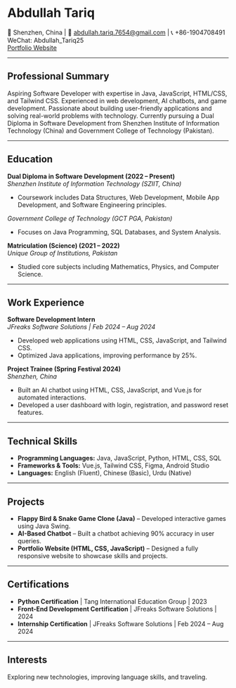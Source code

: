 
# Abdullah Tariq

📍 Shenzhen, China | 📧 abdullah.tariq.7654@gmail.com | 📞 +86-1904708491  
WeChat: Abdullah_Tariq25  
[Portfolio Website](#)

---

## Professional Summary

Aspiring Software Developer with expertise in Java, JavaScript, HTML/CSS, and Tailwind CSS. Experienced in web development, AI chatbots, and game development. Passionate about building user-friendly applications and solving real-world problems with technology. Currently pursuing a Dual Diploma in Software Development from Shenzhen Institute of Information Technology (China) and Government College of Technology (Pakistan).

---

## Education

**Dual Diploma in Software Development (2022 – Present)**  
*Shenzhen Institute of Information Technology (SZIIT, China)*  
- Coursework includes Data Structures, Web Development, Mobile App Development, and Software Engineering principles.

*Government College of Technology (GCT PGA, Pakistan)*  
- Focuses on Java Programming, SQL Databases, and System Analysis.

**Matriculation (Science) (2021 – 2022)**  
*Unique Group of Institutions, Pakistan*  
- Studied core subjects including Mathematics, Physics, and Computer Science.

---

## Work Experience

**Software Development Intern**  
*JFreaks Software Solutions | Feb 2024 – Aug 2024*  
- Developed web applications using HTML, CSS, JavaScript, and Tailwind CSS.
- Optimized Java applications, improving performance by 25%.

**Project Trainee (Spring Festival 2024)**  
*Shenzhen, China*  
- Built an AI chatbot using HTML, CSS, JavaScript, and Vue.js for automated interactions.
- Developed a user dashboard with login, registration, and password reset features.

---

## Technical Skills

- **Programming Languages:** Java, JavaScript, Python, HTML, CSS, SQL
- **Frameworks & Tools:** Vue.js, Tailwind CSS, Figma, Android Studio
- **Languages:** English (Fluent), Chinese (Basic), Urdu (Native)

---

## Projects

- **Flappy Bird & Snake Game Clone (Java)** – Developed interactive games using Java Swing.
- **AI-Based Chatbot** – Built a chatbot achieving 90% accuracy in user queries.
- **Portfolio Website (HTML, CSS, JavaScript)** – Designed a fully responsive website to showcase skills and projects.

---

## Certifications

- **Python Certification** | Tang International Education Group | 2023
- **Front-End Development Certification** | JFreaks Software Solutions | 2024
- **Internship Certification** | JFreaks Software Solutions | Feb 2024 – Aug 2024

---

## Interests

Exploring new technologies, improving language skills, and traveling.
